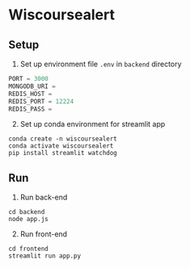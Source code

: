 # Wiscoursealert

## Setup

1. Set up environment file `.env` in `backend` directory

```python
PORT = 3000
MONGODB_URI =
REDIS_HOST =
REDIS_PORT = 12224
REDIS_PASS =
```

2. Set up conda environment for streamlit app

```shell
conda create -n wiscoursealert
conda activate wiscoursealert
pip install streamlit watchdog
```

## Run

1. Run back-end

```shell
cd backend
node app.js
```

2. Run front-end

```shell
cd frontend
streamlit run app.py
```

